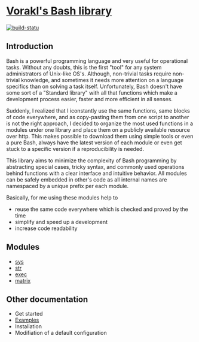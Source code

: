 # [Vorakl's Bash library](https://bash.libs.cf/)

[![build-statu](https://travis-ci.org/vorakl/bash-libs.svg?branch=master)](https://travis-ci.org/vorakl/bash-libs)

## Introduction

Bash is a powerful programming language and very useful for operational tasks.
Without any doubts, this is the first "tool" for any system administrators of
Unix-like OS's. Although, non-trivial tasks require non-trivial knowledge, and
sometimes it needs more attention on a language specifics than on solving a task
itself. Unfortunately, Bash doesn't have some sort of a "Standard library" with
all that functions which make a development process easier, faster and more
efficient in all senses.

Suddenly, I realized that I iconstantly use the same functions, same blocks of
code everywhere, and as copy-pasting them from one script to another is not
the right approach, I decided to organize the most used functions in a modules
under one library and place them on a publicly available resource over http.
This makes possible to download them using simple tools or even a pure Bash,
always have the latest version of each module or even get stuck to a specific
version if a reproducibility is needed.

This library aims to minimize the complexity of Bash programming by abstracting
special cases, tricky syntax, and commonly used operations behind functions with
a clear interface and intuitive behavior. All modules can be safely embedded in
other's code as all internal names are namespaced by a unique prefix per each
module. 

Basically, for me using these modules help to

* reuse the same code everywhere which is checked and proved by the time
* simplify and speed up a development
* increase code readability


## Modules

* [sys](https://github.com/vorakl/bash-libs/tree/master/src.docs/content/pages/sys.rst)
* [str](https://github.com/vorakl/bash-libs/tree/master/src.docs/content/pages/str.rst)
* [exec](https://github.com/vorakl/bash-libs/tree/master/src.docs/content/pages/exec.rst)
* [matrix](https://github.com/vorakl/bash-libs/tree/master/src.docs/content/pages/matrix.rst)


## Other documentation

* Get started
* [Examples](https://github.com/vorakl/bash-libs/tree/master/examples)
* Installation
* Modifiation of a default configuration
